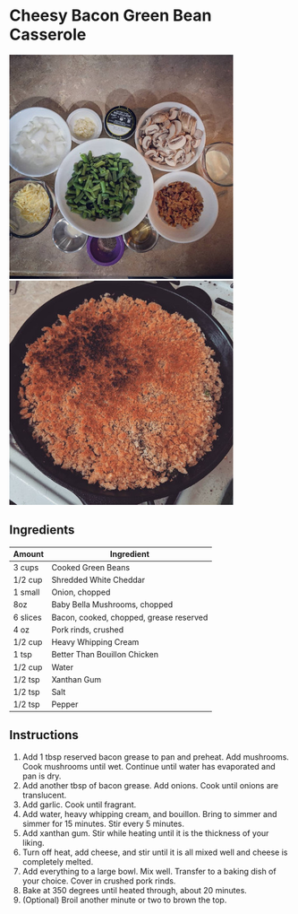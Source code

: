 # Cheesy Bacon Green Bean Casserole
![Cheesy Bacon Green Bean Casserole Ingredients](../images/cheesy-bacon-green-bean-casserole-ingredients.jpg)
![Cheesy Bacon Green Bean Casserole](../images/cheesy-bacon-green-bean-casserole.jpg)


## Ingredients
| Amount      | Ingredient                              |
|-------------|-----------------------------------------|
| 3 cups      | Cooked Green Beans                      |
| 1/2 cup     | Shredded White Cheddar                  |
| 1 small     | Onion, chopped                          |
| 8oz         | Baby Bella Mushrooms, chopped           |
| 6 slices    | Bacon, cooked, chopped, grease reserved |
| 4 oz        | Pork rinds, crushed                     |
| 1/2 cup     | Heavy Whipping Cream                    |
| 1 tsp       | Better Than Bouillon Chicken            |
| 1/2 cup     | Water                                   |
| 1/2 tsp     | Xanthan Gum                             |
| 1/2 tsp     | Salt                                    |
| 1/2 tsp     | Pepper                                  |

## Instructions
1. Add 1 tbsp reserved bacon grease to pan and preheat. Add mushrooms. Cook
mushrooms until wet. Continue until water has evaporated and pan is dry.
2. Add another tbsp of bacon grease. Add onions. Cook until onions are
translucent.
3. Add garlic. Cook until fragrant.
4. Add water, heavy whipping cream, and bouillon. Bring to simmer and simmer for
15 minutes. Stir every 5 minutes.
5. Add xanthan gum. Stir while heating until it is the thickness of your liking.
6. Turn off heat, add cheese, and stir until it is all mixed well and cheese is
completely melted.
7. Add everything to a large bowl. Mix well. Transfer to a baking dish of your
choice. Cover in crushed pork rinds.
8. Bake at 350 degrees until heated through, about 20 minutes.
9. (Optional) Broil another minute or two to brown the top.
